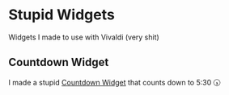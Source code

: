 # Stupid Widgets
Widgets I made to use with Vivaldi (very shit)

## Countdown Widget 
I made a stupid [Countdown Widget](https://chimpanzeek.github.io/html-widgets/countdown.html) that counts down to 5:30 🕠
